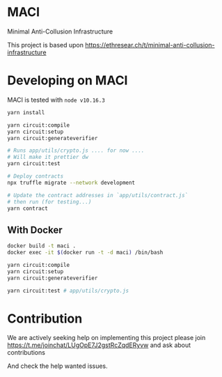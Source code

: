 # MACI
Minimal Anti-Collusion Infrastructure

This project is based upon https://ethresear.ch/t/minimal-anti-collusion-infrastructure

# Developing on MACI

MACI is tested with `node v10.16.3`

```bash
yarn install

yarn circuit:compile
yarn circuit:setup
yarn circuit:generateverifier

# Runs app/utils/crypto.js .... for now ....
# Will make it prettier dw
yarn circuit:test

# Deploy contracts
npx truffle migrate --network development

# Update the contract addresses in `app/utils/contract.js`
# then run (for testing...)
yarn contract
```

## With Docker

```bash
docker build -t maci .
docker exec -it $(docker run -t -d maci) /bin/bash

yarn circuit:compile
yarn circuit:setup
yarn circuit:generateverifier

yarn circuit:test # app/utils/crypto.js
```

# Contribution
We are actively seeking help on implementing this project please join https://t.me/joinchat/LUgOpE7J2gstRcZqdERyvw and ask about contributions

And check the help wanted issues.